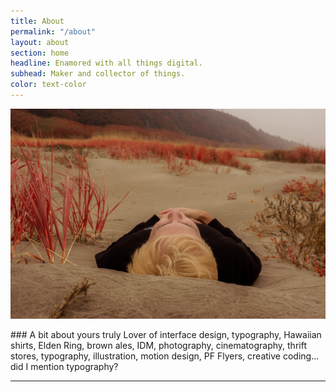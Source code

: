 ```yaml
---
title: About
permalink: "/about"
layout: about
section: home
headline: Enamored with all things digital.
subhead: Maker and collector of things.
color: text-color
---
```


![Photo of me](assets/img/misc/self.jpg)

<div class="spacer-8x"></div>
### A bit about yours truly
Lover of interface design, typography, Hawaiian shirts, Elden Ring, brown ales, IDM, photography, cinematography, thrift stores, typography, illustration, motion design, PF Flyers, creative coding... did I mention typography?

---
